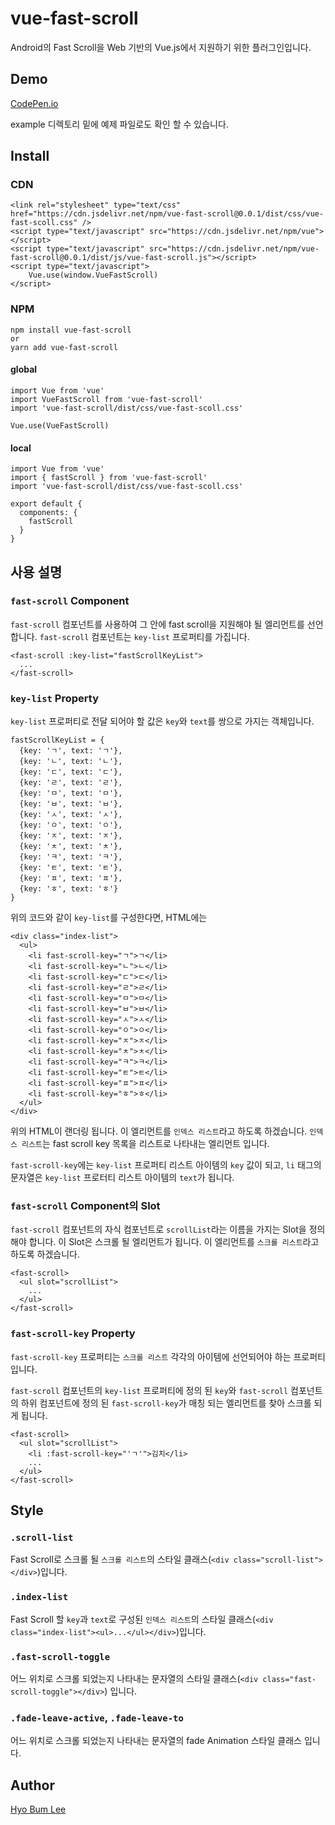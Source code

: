 # vue-fast-scroll

Android의 Fast Scroll을 Web 기반의 Vue.js에서 지원하기 위한 플러그인입니다.

## Demo

[CodePen.io](https://codepen.io/beomy/pen/eoEOvW?editors=1010)

example 디렉토리 밑에 예제 파일로도 확인 할 수 있습니다.

## Install

### CDN

<pre><code>&lt;link rel="stylesheet" type="text/css" href="https://cdn.jsdelivr.net/npm/vue-fast-scroll@0.0.1/dist/css/vue-fast-scoll.css" /&gt;
&lt;script type="text/javascript" src="https://cdn.jsdelivr.net/npm/vue"&gt;&lt;/script&gt;
&lt;script type="text/javascript" src="https://cdn.jsdelivr.net/npm/vue-fast-scroll@0.0.1/dist/js/vue-fast-scroll.js"&gt;&lt;/script&gt;
&lt;script type="text/javascript"&gt;
    Vue.use(window.VueFastScroll)
&lt;/script&gt;</code></pre>

### NPM

<pre><code>npm install vue-fast-scroll
or
yarn add vue-fast-scroll</code></pre>

#### global

<pre><code>import Vue from 'vue'
import VueFastScroll from 'vue-fast-scroll'
import 'vue-fast-scroll/dist/css/vue-fast-scoll.css'

Vue.use(VueFastScroll)</code></pre>

#### local

<pre><code>import Vue from 'vue'
import { fastScroll } from 'vue-fast-scroll'
import 'vue-fast-scroll/dist/css/vue-fast-scoll.css'

export default {
  components: {
    fastScroll
  }
}</code></pre>

## 사용 설명

### `fast-scroll` Component

`fast-scroll` 컴포넌트를 사용하여 그 안에 fast scroll을 지원해야 될 엘리먼트를 선언합니다. `fast-scroll` 컴포넌트는 `key-list` 프로퍼티를 가집니다.

<pre><code>&lt;fast-scroll :key-list="fastScrollKeyList"&gt;
  ...
&lt;/fast-scroll&gt;</code></pre>

### `key-list` Property

`key-list` 프로퍼티로 전달 되어야 할 값은 `key`와 `text`를 쌍으로 가지는 객체입니다.

<pre><code>fastScrollKeyList = {
  {key: 'ㄱ', text: 'ㄱ'},
  {key: 'ㄴ', text: 'ㄴ'},
  {key: 'ㄷ', text: 'ㄷ'},
  {key: 'ㄹ', text: 'ㄹ'},
  {key: 'ㅁ', text: 'ㅁ'},
  {key: 'ㅂ', text: 'ㅂ'},
  {key: 'ㅅ', text: 'ㅅ'},
  {key: 'ㅇ', text: 'ㅇ'},
  {key: 'ㅈ', text: 'ㅈ'},
  {key: 'ㅊ', text: 'ㅊ'},
  {key: 'ㅋ', text: 'ㅋ'},
  {key: 'ㅌ', text: 'ㅌ'},
  {key: 'ㅍ', text: 'ㅍ'},
  {key: 'ㅎ', text: 'ㅎ'}
}</code></pre>

위의 코드와 같이 `key-list`를 구성한다면, HTML에는

<pre><code>&lt;div class="index-list"&gt;
  &lt;ul&gt;
    &lt;li fast-scroll-key="ㄱ"&gt;ㄱ&lt;/li&gt;
    &lt;li fast-scroll-key="ㄴ"&gt;ㄴ&lt;/li&gt;
    &lt;li fast-scroll-key="ㄷ"&gt;ㄷ&lt;/li&gt;
    &lt;li fast-scroll-key="ㄹ"&gt;ㄹ&lt;/li&gt;
    &lt;li fast-scroll-key="ㅁ"&gt;ㅁ&lt;/li&gt;
    &lt;li fast-scroll-key="ㅂ"&gt;ㅂ&lt;/li&gt;
    &lt;li fast-scroll-key="ㅅ"&gt;ㅅ&lt;/li&gt;
    &lt;li fast-scroll-key="ㅇ"&gt;ㅇ&lt;/li&gt;
    &lt;li fast-scroll-key="ㅈ"&gt;ㅈ&lt;/li&gt;
    &lt;li fast-scroll-key="ㅊ"&gt;ㅊ&lt;/li&gt;
    &lt;li fast-scroll-key="ㅋ"&gt;ㅋ&lt;/li&gt;
    &lt;li fast-scroll-key="ㅌ"&gt;ㅌ&lt;/li&gt;
    &lt;li fast-scroll-key="ㅍ"&gt;ㅍ&lt;/li&gt;
    &lt;li fast-scroll-key="ㅎ"&gt;ㅎ&lt;/li&gt;
  &lt;/ul&gt;
&lt;/div&gt;</code></pre>

위의 HTML이 랜더링 됩니다. 이 엘리먼트를 `인덱스 리스트`라고 하도록 하겠습니다. `인덱스 리스트`는 fast scroll key 목록을 리스트로 나타내는 엘리먼트 입니다.

`fast-scroll-key`에는 `key-list` 프로퍼티 리스트 아이템의 `key` 값이 되고, `li` 태그의 문자열은 `key-list` 프로터티 리스트 아이템의 `text`가 됩니다.

### `fast-scroll` Component의 Slot

`fast-scroll` 컴포넌트의 자식 컴포넌트로 `scrollList`라는 이름을 가지는 Slot을 정의해야 합니다. 이 Slot은 스크롤 될 엘리먼트가 됩니다. 이 엘리먼트를 `스크롤 리스트`라고 하도록 하겠습니다.

<pre><code>&lt;fast-scroll&gt;
  &lt;ul slot="scrollList"&gt;
    ...
  &lt;/ul&gt;
&lt;/fast-scroll&gt;</code></pre>

### `fast-scroll-key` Property

`fast-scroll-key` 프로퍼티는 `스크롤 리스트` 각각의 아이템에 선언되어야 하는 프로퍼티입니다.

`fast-scroll` 컴포넌트의 `key-list` 프로퍼티에 정의 된 `key`와 `fast-scroll` 컴포넌트의 하위 컴포넌트에 정의 된 `fast-scroll-key`가 매칭 되는 엘리먼트를 찾아 스크롤 되게 됩니다.

<pre><code>&lt;fast-scroll&gt;
  &lt;ul slot="scrollList"&gt;
    &lt;li :fast-scroll-key="'ㄱ'"&gt;김치&lt;/li&gt;
    ...
  &lt;/ul&gt;
&lt;/fast-scroll&gt;</code></pre>

## Style

### `.scroll-list`

Fast Scroll로 스크롤 될 `스크롤 리스트`의 스타일 클래스(`<div class="scroll-list"></div>`)입니다.

### `.index-list`

Fast Scroll 할 `key`과 `text`로 구성된 `인덱스 리스트`의 스타일 클래스(`<div class="index-list"><ul>...</ul></div>`)입니다.

### `.fast-scroll-toggle`

어느 위치로 스크롤 되었는지 나타내는 문자열의 스타일 클래스(`<div class="fast-scroll-toggle"></div>`) 입니다.

### `.fade-leave-active`, `.fade-leave-to`

어느 위치로 스크롤 되었는지 나타내는 문자열의 fade Animation 스타일 클래스 입니다.

## Author
[Hyo Bum Lee](https://beomy.tistory.com)